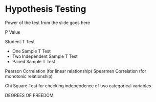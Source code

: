 # Hypothesis Testing

Power of the test from the slide goes here

P Value

Student T Test
-   One Sample T Test
-   Two Independent Sample T Test
-   Paired Sample T Test

Pearson Correlation (for linear relationship)
Spearmen Correlation (for monotonic relationship)

Chi Square Test for checking independence of two categorical variables

DEGREES OF FREEDOM
